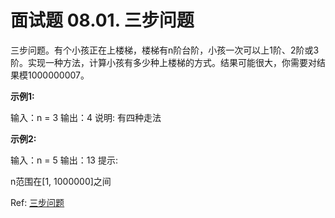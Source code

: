 # 面试题 08.01. 三步问题


三步问题。有个小孩正在上楼梯，楼梯有n阶台阶，小孩一次可以上1阶、2阶或3阶。实现一种方法，计算小孩有多少种上楼梯的方式。结果可能很大，你需要对结果模1000000007。

**示例1:**

 输入：n = 3 
 输出：4
 说明: 有四种走法


**示例2:**

 输入：n = 5
 输出：13
提示:

n范围在[1, 1000000]之间


Ref: [三步问题](https://leetcode-cn.com/problems/three-steps-problem-lcci/)
